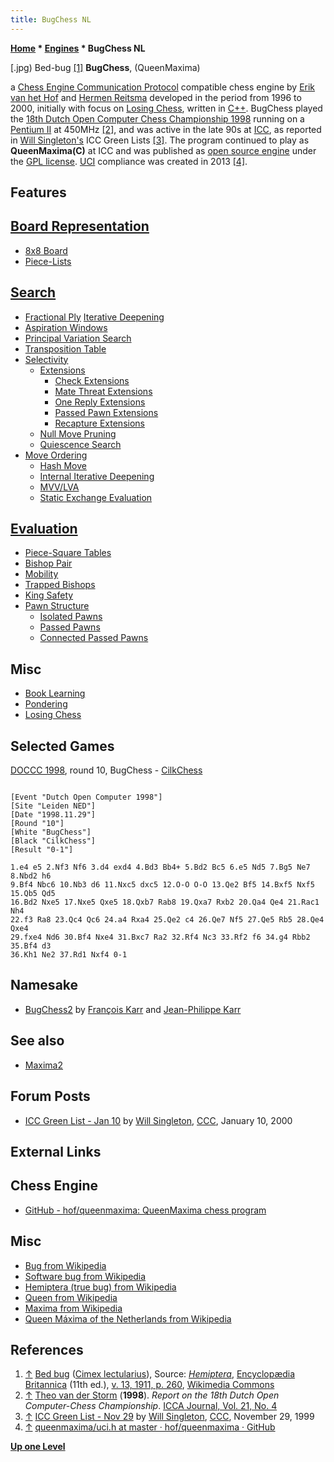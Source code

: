 ```yaml
---
title: BugChess NL
---
```

**[Home](Home "Home") * [Engines](Engines "Engines") * BugChess NL**

\[.jpg) Bed-bug <a id="cite-note-1" href="#cite-ref-1">[1]</a>
**BugChess**, (QueenMaxima)

a [Chess Engine Communication Protocol](Chess_Engine_Communication_Protocol "Chess Engine Communication Protocol") compatible chess engine by [Erik van het Hof](Erik_van_het_Hof "Erik van het Hof") and [Hermen Reitsma](Hermen_Reitsma "Hermen Reitsma") developed in the period from 1996 to 2000, initially with focus on [Losing Chess](Losing_Chess "Losing Chess"), written in [C++](Cpp "Cpp").
BugChess played the [18th Dutch Open Computer Chess Championship 1998](DOCCC_1998 "DOCCC 1998") running on a [Pentium II](X86 "X86") at 450MHz <a id="cite-note-2" href="#cite-ref-2">[2]</a>,
and was active in the late 90s at [ICC](index.php?title=Internet_Chess_Club&action=edit&redlink=1 "Internet Chess Club (page does not exist)"), as reported in [Will Singleton's](Will_Singleton "Will Singleton") ICC Green Lists <a id="cite-note-3" href="#cite-ref-3">[3]</a>.
The program continued to play as **QueenMaxima(C)** at ICC and was published as [open source engine](Category:Open_Source "Category:Open Source") under the [GPL license](Free_Software_Foundation#GPL "Free Software Foundation").
[UCI](UCI "UCI") compliance was created in 2013 <a id="cite-note-4" href="#cite-ref-4">[4]</a>.

## Features

## [Board Representation](Board_Representation "Board Representation")

- [8x8 Board](8x8_Board "8x8 Board")
- [Piece-Lists](Piece-Lists "Piece-Lists")

## [Search](Search "Search")

- [Fractional Ply](Depth#FractionalPlies "Depth") [Iterative Deepening](Iterative_Deepening "Iterative Deepening")
- [Aspiration Windows](Aspiration_Windows "Aspiration Windows")
- [Principal Variation Search](Principal_Variation_Search "Principal Variation Search")
- [Transposition Table](Transposition_Table "Transposition Table")
- [Selectivity](Selectivity "Selectivity")
  - [Extensions](Extensions "Extensions")
    - [Check Extensions](Check_Extensions "Check Extensions")
    - [Mate Threat Extensions](Mate_Threat_Extensions "Mate Threat Extensions")
    - [One Reply Extensions](One_Reply_Extensions "One Reply Extensions")
    - [Passed Pawn Extensions](Passed_Pawn_Extensions "Passed Pawn Extensions")
    - [Recapture Extensions](Recapture_Extensions "Recapture Extensions")
  - [Null Move Pruning](Null_Move_Pruning "Null Move Pruning")
  - [Quiescence Search](Quiescence_Search "Quiescence Search")
- [Move Ordering](Move_Ordering "Move Ordering")
  - [Hash Move](Hash_Move "Hash Move")
  - [Internal Iterative Deepening](Internal_Iterative_Deepening "Internal Iterative Deepening")
  - [MVV/LVA](MVV-LVA "MVV-LVA")
  - [Static Exchange Evaluation](Static_Exchange_Evaluation "Static Exchange Evaluation")

## [Evaluation](Evaluation "Evaluation")

- [Piece-Square Tables](Piece-Square_Tables "Piece-Square Tables")
- [Bishop Pair](Bishop_Pair "Bishop Pair")
- [Mobility](Mobility "Mobility")
- [Trapped Bishops](Trapped_Pieces "Trapped Pieces")
- [King Safety](King_Safety "King Safety")
- [Pawn Structure](Pawn_Structure "Pawn Structure")
  - [Isolated Pawns](Isolated_Pawn "Isolated Pawn")
  - [Passed Pawns](Passed_Pawn "Passed Pawn")
  - [Connected Passed Pawns](Connected_Passed_Pawns "Connected Passed Pawns")

## Misc

- [Book Learning](Book_Learning "Book Learning")
- [Pondering](Pondering "Pondering")
- [Losing Chess](Losing_Chess "Losing Chess")

## Selected Games

[DOCCC 1998](DOCCC_1998 "DOCCC 1998"), round 10, BugChess - [CilkChess](CilkChess "CilkChess")

```

[Event "Dutch Open Computer 1998"]
[Site "Leiden NED"]
[Date "1998.11.29"]
[Round "10"]
[White "BugChess"]
[Black "CilkChess"]
[Result "0-1"]

1.e4 e5 2.Nf3 Nf6 3.d4 exd4 4.Bd3 Bb4+ 5.Bd2 Bc5 6.e5 Nd5 7.Bg5 Ne7 8.Nbd2 h6 
9.Bf4 Nbc6 10.Nb3 d6 11.Nxc5 dxc5 12.O-O O-O 13.Qe2 Bf5 14.Bxf5 Nxf5 15.Qb5 Qd5 
16.Bd2 Nxe5 17.Nxe5 Qxe5 18.Qxb7 Rab8 19.Qxa7 Rxb2 20.Qa4 Qe4 21.Rac1 Nh4 
22.f3 Ra8 23.Qc4 Qc6 24.a4 Rxa4 25.Qe2 c4 26.Qe7 Nf5 27.Qe5 Rb5 28.Qe4 Qxe4 
29.fxe4 Nd6 30.Bf4 Nxe4 31.Bxc7 Ra2 32.Rf4 Nc3 33.Rf2 f6 34.g4 Rbb2 35.Bf4 d3 
36.Kh1 Ne2 37.Rd1 Nxf4 0-1

```

## Namesake

- [BugChess2](BugChess_FR "BugChess FR") by [François Karr](Fran%C3%A7ois_Karr "François Karr") and [Jean-Philippe Karr](Jean-Philippe_Karr "Jean-Philippe Karr")

## See also

- [Maxima2](Maxima2 "Maxima2")

## Forum Posts

- [ICC Green List - Jan 10](https://www.stmintz.com/ccc/index.php?id=87365) by [Will Singleton](Will_Singleton "Will Singleton"), [CCC](CCC "CCC"), January 10, 2000

## External Links

## Chess Engine

- [GitHub - hof/queenmaxima: QueenMaxima chess program](https://github.com/hof/queenmaxima)

## Misc

- [Bug from Wikipedia](https://en.wikipedia.org/wiki/Bug)
- [Software bug from Wikipedia](https://en.wikipedia.org/wiki/Software_bug)
- [Hemiptera (true bug) from Wikipedia](https://en.wikipedia.org/wiki/Hemiptera)
- [Queen from Wikipedia](https://en.wikipedia.org/wiki/Queen)
- [Maxima from Wikipedia](https://en.wikipedia.org/wiki/Maxima)
- [Queen Máxima of the Netherlands from Wikipedia](https://en.wikipedia.org/wiki/Queen_M%C3%A1xima_of_the_Netherlands)

## References

1. <a id="cite-ref-1" href="#cite-note-1">↑</a> [Bed bug](https://en.wikipedia.org/wiki/Bed_bug) ([Cimex lectularius](https://en.wikipedia.org/wiki/Cimex_lectularius)), Source: *[Hemiptera](https://en.wikipedia.org/wiki/Hemiptera)*, [Encyclopædia Britannica](https://en.wikipedia.org/wiki/Encyclop%C3%A6dia_Britannica) (11th ed.), [v. 13, 1911, p. 260](https://archive.org/stream/encyclopaediabrit13chisrich#page/260/mode/1up), [Wikimedia Commons](https://en.wikipedia.org/wiki/Wikimedia_Commons)
1. <a id="cite-ref-2" href="#cite-note-2">↑</a> [Theo van der Storm](Theo_van_der_Storm "Theo van der Storm") (**1998**). *Report on the 18th Dutch Open Computer-Chess Championship*. [ICCA Journal, Vol. 21, No. 4](ICGA_Journal#21_4 "ICGA Journal")
1. <a id="cite-ref-3" href="#cite-note-3">↑</a> [ICC Green List - Nov 29](https://www.stmintz.com/ccc/index.php?id=79887) by [Will Singleton](Will_Singleton "Will Singleton"), [CCC](CCC "CCC"), November 29, 1999
1. <a id="cite-ref-4" href="#cite-note-4">↑</a> [queenmaxima/uci.h at master · hof/queenmaxima · GitHub](https://github.com/hof/queenmaxima/blob/master/src/uci.h)

**[Up one Level](Engines "Engines")**

